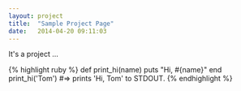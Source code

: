 ```yaml
---
layout: project
title:  "Sample Project Page"
date:   2014-04-20 09:11:03
---
```


It's a project ...

{% highlight ruby %}
def print_hi(name)
  puts "Hi, #{name}"
end
print_hi('Tom')
#=> prints 'Hi, Tom' to STDOUT.
{% endhighlight %}

